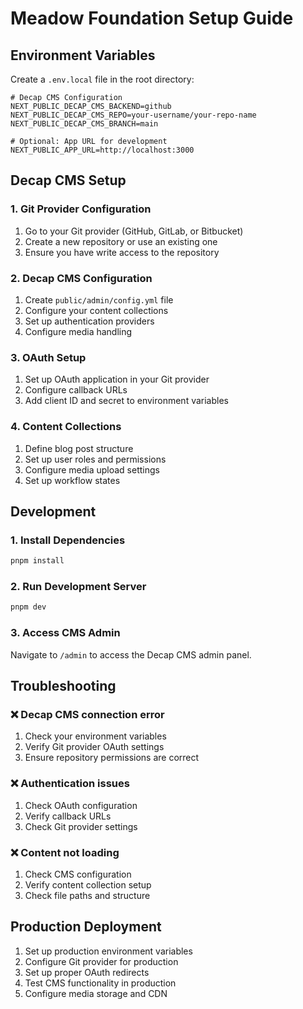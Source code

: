 # Meadow Foundation Setup Guide

## Environment Variables

Create a `.env.local` file in the root directory:

```env
# Decap CMS Configuration
NEXT_PUBLIC_DECAP_CMS_BACKEND=github
NEXT_PUBLIC_DECAP_CMS_REPO=your-username/your-repo-name
NEXT_PUBLIC_DECAP_CMS_BRANCH=main

# Optional: App URL for development
NEXT_PUBLIC_APP_URL=http://localhost:3000
```

## Decap CMS Setup

### 1. Git Provider Configuration

1. Go to your Git provider (GitHub, GitLab, or Bitbucket)
2. Create a new repository or use an existing one
3. Ensure you have write access to the repository

### 2. Decap CMS Configuration

1. Create `public/admin/config.yml` file
2. Configure your content collections
3. Set up authentication providers
4. Configure media handling

### 3. OAuth Setup

1. Set up OAuth application in your Git provider
2. Configure callback URLs
3. Add client ID and secret to environment variables

### 4. Content Collections

1. Define blog post structure
2. Set up user roles and permissions
3. Configure media upload settings
4. Set up workflow states

## Development

### 1. Install Dependencies

```bash
pnpm install
```

### 2. Run Development Server

```bash
pnpm dev
```

### 3. Access CMS Admin

Navigate to `/admin` to access the Decap CMS admin panel.

## Troubleshooting

### ❌ **Decap CMS connection error**

1. Check your environment variables
2. Verify Git provider OAuth settings
3. Ensure repository permissions are correct

### ❌ **Authentication issues**

1. Check OAuth configuration
2. Verify callback URLs
3. Check Git provider settings

### ❌ **Content not loading**

1. Check CMS configuration
2. Verify content collection setup
3. Check file paths and structure

## Production Deployment

1. Set up production environment variables
2. Configure Git provider for production
3. Set up proper OAuth redirects
4. Test CMS functionality in production
5. Configure media storage and CDN
